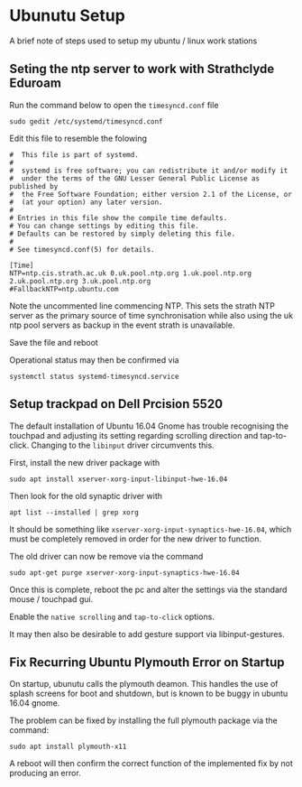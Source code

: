 # Ubunutu Setup

A brief note of steps used to setup my ubuntu / linux work stations

## Seting the ntp server to work with Strathclyde Eduroam
Run the command below to open the `timesyncd.conf` file
```
sudo gedit /etc/systemd/timesyncd.conf
```

Edit this file to resemble the folowing
```
#  This file is part of systemd.
#
#  systemd is free software; you can redistribute it and/or modify it
#  under the terms of the GNU Lesser General Public License as published by
#  the Free Software Foundation; either version 2.1 of the License, or
#  (at your option) any later version.
#
# Entries in this file show the compile time defaults.
# You can change settings by editing this file.
# Defaults can be restored by simply deleting this file.
#
# See timesyncd.conf(5) for details.

[Time]
NTP=ntp.cis.strath.ac.uk 0.uk.pool.ntp.org 1.uk.pool.ntp.org 2.uk.pool.ntp.org 3.uk.pool.ntp.org
#FallbackNTP=ntp.ubuntu.com
```
Note the uncommented line commencing NTP. This sets the strath NTP server as the primary source of time synchronisation while also using the uk ntp pool servers as backup in the event strath is unavailable.

Save the file and reboot

Operational status may then be confirmed via
```
systemctl status systemd-timesyncd.service
```

## Setup trackpad on Dell Prcision 5520
The default installation of Ubuntu 16.04 Gnome has trouble recognising the touchpad and adjusting its setting regarding scrolling direction and tap-to-click.
Changing to the `libinput` driver circumvents this.

First, install the new driver package with
```
sudo apt install xserver-xorg-input-libinput-hwe-16.04
```
Then look for the old synaptic driver with
```
apt list --installed | grep xorg
```
It should be something like `xserver-xorg-input-synaptics-hwe-16.04`, which must be completely removed in order for the new driver to function.

The old driver can now be remove via the command
```
sudo apt-get purge xserver-xorg-input-synaptics-hwe-16.04
```
Once this is complete, reboot the pc and alter the settings via the standard mouse / touchpad gui.

Enable the `native scrolling` and `tap-to-click` options.

It may then also be desirable to add gesture support via libinput-gestures.

## Fix Recurring Ubuntu Plymouth Error on Startup
On startup, ubunutu calls the plymouth deamon.
This handles the use of splash screens for boot and shutdown, but is known to be buggy in ubuntu 16.04 gnome.

The problem can be fixed by installing the full plymouth package via the command:
```
sudo apt install plymouth-x11
```
A reboot will then confirm the correct function of the implemented fix by not producing an error.
